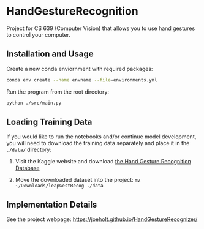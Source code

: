 # HandGestureRecognition
Project for CS 639 (Computer Vision) that allows you to use hand gestures to control your computer. 

## Installation and Usage

Create a new conda enviornment with required packages:

```bash
conda env create --name envname --file=environments.yml
```

Run the program from the root directory:

```bash
python ./src/main.py
```

## Loading Training Data

If you would like to run the notebooks and/or continue model development, you will need to download the training data separately and place it in the `./data/` directory:

1. Visit the Kaggle website and download [the Hand Gesture Recognition Database](https://www.kaggle.com/gti-upm/leapgestrecog)

2. Move the downloaded dataset into the project: `mv ~/Downloads/leapGestRecog ./data`

## Implementation Details

See the project webpage: https://joeholt.github.io/HandGestureRecognizer/
